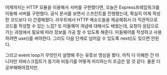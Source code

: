 어제까지는 HTTP 모듈을 이용해서 서버를 구현했다면, 오늘은 Express프레임워크를 이용해 서버를 구현했다. 공식 문서를 보면서 스프린트를 진행했는데, 확실히 어제 작성한 코드보다 더 간결해졌다. 라우트에서 HTTP 메소드들을 제공해줘서 더 직관적으로 코드를 작성할 수 있는 느낌?
또 미들웨어 개념에 대해서도 배웠는데, 요청이 응답으로 가는 과정에서 필요에 따라 정보를 가공 할 수 있도록 해준다. 미들웨어를 작성하고 사용하려면 use()를 써야한다. 그리도 다음 단계로 넘어갈 수 있도록 next()도 잊으면 안된다.

그리고 event loop가 무엇인지 설명해 주는 유튜브 영상을 봤다. 아직 다 이해한 건 아니지만 자바스크립트가 동기와 비동기를 어떻게 처리하는지 조금은 알 것 같다. 물론 더 공부해봐야겠지만.
